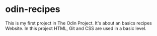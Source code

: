# odin-recipes
This is my first project in The Odin Project. It's about an basics recipes Website.
In this project HTML, Git and CSS are used in a basic level.
